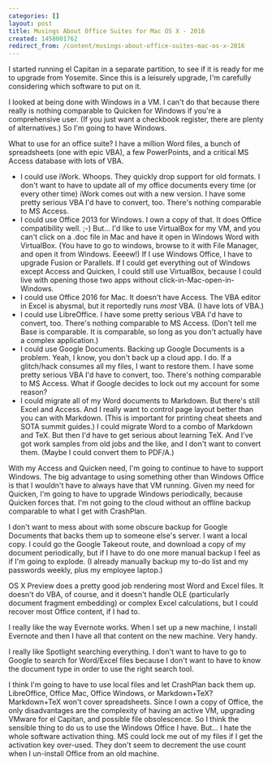 ```yaml
---
categories: []
layout: post
title: Musings About Office Suites for Mac OS X - 2016
created: 1458001762
redirect_from: /content/musings-about-office-suites-mac-os-x-2016
---
```

I started running el Capitan in a separate partition, to see if it is ready for me to upgrade from Yosemite.  Since this is a leisurely upgrade, I'm carefully considering which software to put on it.

I looked at being done with Windows in a VM.  I can't do that because there really is nothing comparable to Quicken for Windows if you're a comprehensive user.  (If you just want a checkbook register, there are plenty of alternatives.)  So I'm going to have Windows.

What to use for an office suite?  I have a million Word files, a bunch of spreadsheets (one with epic VBA), a few PowerPoints, and a critical MS Access database with lots of VBA.

* I could use iWork.  Whoops.  They quickly drop support for old formats.  I don't want to have to update all of my office documents every time (or every other time) iWork comes out with a new version.  I have some pretty serious VBA I'd have to convert, too.  There's nothing comparable to MS Access.
* I could use Office 2013 for Windows.  I own a copy of that.  It does Office compatibility well.  ;-)  But... I'd like to use VirtualBox for my VM, and you can't click on a .doc file in Mac and have it open in Windows Word with VirtualBox.  (You have to go to windows, browse to it with File Manager, and open it from Windows.  Eeeew!)  If I use Windows Office, I have to upgrade Fusion or Parallels.  If I could get everything out of Windows except Access and Quicken, I could still use VirtualBox, because I could live with opening those two apps without click-in-Mac-open-in-Windows.
* I could use Office 2016 for Mac.  It doesn't have Access.  The VBA editor in Excel is abysmal, but it reportedly runs *most* VBA.  (I have lots of VBA.)
* I could use LibreOffice.  I have some pretty serious VBA I'd have to convert, too.  There's nothing comparable to MS Access.  (Don't tell me Base is comparable.  It is comparable, so long as you don't actually have a complex application.)
* I could use Google Documents.  Backing up Google Documents is a problem.  Yeah, I know, you don't back up a cloud app.  I do.  If a glitch/hack consumes all my files, I want to restore them.  I have some pretty serious VBA I'd have to convert, too.  There's nothing comparable to MS Access.  What if Google decides to lock out my account for some reason?
* I could migrate all of my Word documents to Markdown.  But there's still Excel and Access.  And I really want to control page layout better than you can with Markdown.  (This is important for printing cheat sheets and SOTA summit guides.)  I could migrate Word to a combo of Markdown and TeX.  But then I'd have to get serious about learning TeX.  And I've got work samples from old jobs and the like, and I don't want to convert them.  (Maybe I could convert them to PDF/A.)

With my Access and Quicken need, I'm going to continue to have to support Windows.  The big advantage to using something other than Windows Office is that I wouldn't have to always have that VM running.  Given my need for Quicken, I'm going to have to upgrade Windows periodically, because Quicken forces that.  I'm not going to the cloud without an offline backup comparable to what I get with CrashPlan.

I don't want to mess about with some obscure backup for Google Documents that backs them up to someone else's server.  I want a local copy.  I could go the Google Takeout route, and download a copy of my document periodically, but if I have to do one more manual backup I feel as if I'm going to explode.  (I already manually backup my to-do list and my passwords weekly, plus my employee laptop.)

OS X Preview does a pretty good job rendering most Word and Excel files.  It doesn't do VBA, of course, and it doesn't handle OLE (particularly document fragment embedding) or complex Excel calculations, but I could recover most Office content, if I had to.

I really like the way Evernote works.  When I set up a new machine, I install Evernote and then I have all that content on the new machine.  Very handy.

I really like Spotlight searching everything.  I don't want to have to go to Google to search for Word/Excel files because I don't want to have to know the document type in order to use the right search tool.

I think I'm going to have to use local files and let CrashPlan back them up.  LibreOffice, Office Mac, Office Windows, or Markdown+TeX?  Markdown+TeX won't cover spreadsheets.  Since I own a copy of Office, the only disadvantages are the complexity of having an active VM, upgrading VMware for el Capitan, and possible file obsolescence.  So I think the sensible thing to do us to use the Windows Office I have.  But... I hate the whole software activation thing.  MS could lock me out of my files if I get the activation key over-used.  They don't seem to decrement the use count when I un-install Office from an old machine.
